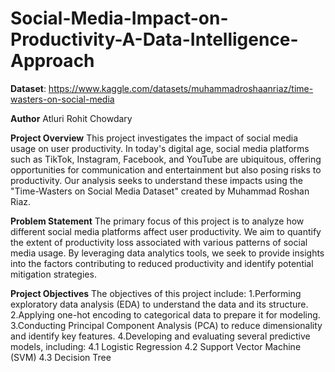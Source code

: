 # Social-Media-Impact-on-Productivity-A-Data-Intelligence-Approach
**Dataset**: https://www.kaggle.com/datasets/muhammadroshaanriaz/time-wasters-on-social-media

**Author**
Atluri Rohit Chowdary

**Project Overview**
This project investigates the impact of social media usage on user productivity. In today's digital age, social media platforms such as TikTok, Instagram, Facebook, and YouTube are ubiquitous, offering opportunities for communication and entertainment but also posing risks to productivity. Our analysis seeks to understand these impacts using the "Time-Wasters on Social Media Dataset" created by Muhammad Roshan Riaz.

**Problem Statement**
The primary focus of this project is to analyze how different social media platforms affect user productivity. We aim to quantify the extent of productivity loss associated with various patterns of social media usage. By leveraging data analytics tools, we seek to provide insights into the factors contributing to reduced productivity and identify potential mitigation strategies.

**Project Objectives**
The objectives of this project include:
1.Performing exploratory data analysis (EDA) to understand the data and its structure.
2.Applying one-hot encoding to categorical data to prepare it for modeling.
3.Conducting Principal Component Analysis (PCA) to reduce dimensionality and identify key features.
4.Developing and evaluating several predictive models, including:
    4.1 Logistic Regression
    4.2 Support Vector Machine (SVM)
    4.3 Decision Tree
